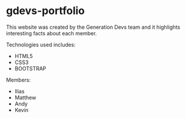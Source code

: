 # gdevs-portfolio

This website was created by the Generation Devs team and it highlights interesting facts about each member.

Technologies used includes:

* HTML5
* CSS3
* BOOTSTRAP

Members:
* Ilias
* Matthew
* Andy
* Kevin
